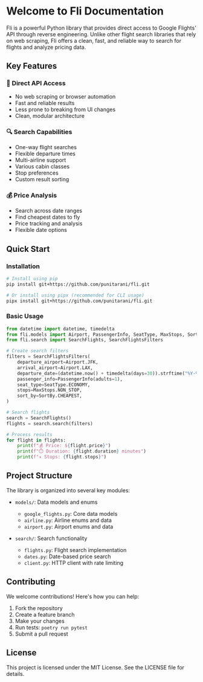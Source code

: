 # Welcome to Fli Documentation

Fli is a powerful Python library that provides direct access to Google Flights' API through reverse engineering. Unlike
other flight search libraries that rely on web scraping, Fli offers a clean, fast, and reliable way to search for
flights and analyze pricing data.

## Key Features

### 🚀 Direct API Access

- No web scraping or browser automation
- Fast and reliable results
- Less prone to breaking from UI changes
- Clean, modular architecture

### 🔍 Search Capabilities

- One-way flight searches
- Flexible departure times
- Multi-airline support
- Various cabin classes
- Stop preferences
- Custom result sorting

### 💰 Price Analysis

- Search across date ranges
- Find cheapest dates to fly
- Price tracking and analysis
- Flexible date options

## Quick Start

### Installation

```bash
# Install using pip
pip install git+https://github.com/punitarani/fli.git

# Or install using pipx (recommended for CLI usage)
pipx install git+https://github.com/punitarani/fli.git
```

### Basic Usage

```python
from datetime import datetime, timedelta
from fli.models import Airport, PassengerInfo, SeatType, MaxStops, SortBy
from fli.search import SearchFlights, SearchFlightsFilters

# Create search filters
filters = SearchFlightsFilters(
    departure_airport=Airport.JFK,
    arrival_airport=Airport.LAX,
    departure_date=(datetime.now() + timedelta(days=30)).strftime("%Y-%m-%d"),
    passenger_info=PassengerInfo(adults=1),
    seat_type=SeatType.ECONOMY,
    stops=MaxStops.NON_STOP,
    sort_by=SortBy.CHEAPEST,
)

# Search flights
search = SearchFlights()
flights = search.search(filters)

# Process results
for flight in flights:
    print(f"💰 Price: ${flight.price}")
    print(f"⏱️ Duration: {flight.duration} minutes")
    print(f"✈️ Stops: {flight.stops}")
```

## Project Structure

The library is organized into several key modules:

- `models/`: Data models and enums
    - `google_flights.py`: Core data models
    - `airline.py`: Airline enums and data
    - `airport.py`: Airport enums and data

- `search/`: Search functionality
    - `flights.py`: Flight search implementation
    - `dates.py`: Date-based price search
    - `client.py`: HTTP client with rate limiting

## Contributing

We welcome contributions! Here's how you can help:

1. Fork the repository
2. Create a feature branch
3. Make your changes
4. Run tests: `poetry run pytest`
5. Submit a pull request

## License

This project is licensed under the MIT License. See the LICENSE file for details. 